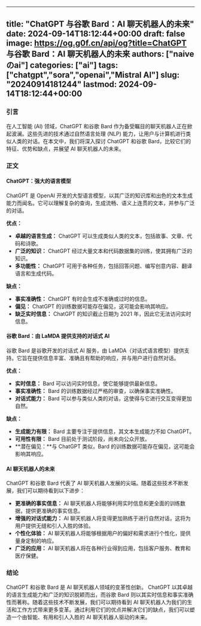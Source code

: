
---
title: "ChatGPT 与谷歌 Bard：AI 聊天机器人的未来"
date: 2024-09-14T18:12:44+00:00
draft: false
image: https://og.g0f.cn/api/og?title=ChatGPT 与谷歌 Bard：AI 聊天机器人的未来
authors: ["naiveのai"]
categories: ["ai"]
tags: ["chatgpt","sora","openai","Mistral AI"]
slug: "20240914181244"
lastmod: 2024-09-14T18:12:44+00:00
---
### 引言

在人工智能 (AI) 领域，ChatGPT 和谷歌 Bard 作为备受瞩目的聊天机器人正在掀起波澜。这些先进的技术通过自然语言处理 (NLP) 能力，让用户与计算机进行类似人类的对话。在本文中，我们将深入探讨 ChatGPT 和谷歌 Bard，比较它们的特征、优势和缺点，并展望 AI 聊天机器人的未来。

### 正文

#### ChatGPT：强大的语言模型

ChatGPT 是 OpenAI 开发的大型语言模型，以其广泛的知识库和出色的文本生成能力而闻名。它可以理解复杂的查询，生成流畅、语义上连贯的文本，并参与广泛的对话。

**优点：**

- **卓越的语言生成：** ChatGPT 可以生成类似人类的文本，包括故事、文章、代码和诗歌。
- **广泛的知识：** ChatGPT 经过大量文本和代码数据集的训练，使其拥有广泛的知识。
- **多功能性：** ChatGPT 可用于各种任务，包括回答问题、编写创意内容、翻译语言和生成代码。

**缺点：**

- **事实准确性：** ChatGPT 有时会生成不准确或过时的信息。
- **偏见：** ChatGPT 的训练数据可能存在偏见，这可能会影响其响应。
- **缺乏实时信息：** ChatGPT 的知识截止日期为 2021 年，因此它无法访问实时信息。

#### 谷歌 Bard：由 LaMDA 提供支持的对话式 AI

谷歌 Bard 是谷歌开发的对话式 AI 服务，由 LaMDA（对话式语言模型）提供支持。它旨在提供信息丰富、准确且有帮助的响应，并与用户进行自然对话。

**优点：**

- **实时信息：** Bard 可以访问实时信息，使它能够提供最新信息。
- **事实准确性：** Bard 的训练数据经过严格的审查，以确保事实准确性。
- **对话式能力：** Bard 可以参与类似人类的对话，这使得与它进行交互变得更加自然。

**缺点：**

- **生成能力有限：** Bard 主要专注于提供信息，其文本生成能力不如 ChatGPT。
- **可用性有限：** Bard 目前处于测试阶段，尚未向公众开放。
- **潜在偏见：**与 ChatGPT 类似，Bard 的训练数据可能存在偏见，这可能会影响其响应。

#### AI 聊天机器人的未来

ChatGPT 和谷歌 Bard 代表了 AI 聊天机器人发展的尖端。随着这些技术不断发展，我们可以期待看到以下进步：

- **更准确的事实信息：** AI 聊天机器人将能够利用实时信息和更全面的训练数据，提供更准确的事实信息。
- **增强的对话式能力：** AI 聊天机器人将变得更加熟练于进行自然对话，这将为用户提供无缝和引人入胜的体验。
- **个性化体验：** AI 聊天机器人将能够根据用户的偏好和需求进行个性化，提供量身定制的响应。
- **广泛的应用：** AI 聊天机器人将在各种行业得到应用，包括客户服务、教育和医疗保健。

### 结论

ChatGPT 和谷歌 Bard 是 AI 聊天机器人领域的变革性创新。 ChatGPT 以其卓越的语言生成能力和广泛的知识脱颖而出，而谷歌 Bard 则以其实时信息和事实准确性而著称。随着这些技术不断发展，我们可以期待看到 AI 聊天机器人为我们的生活和工作方式带来更多变革。通过利用它们的优点并解决它们的缺点，我们可以塑造一个由智能、有用和引人入胜的 AI 聊天机器人驱动的未来。